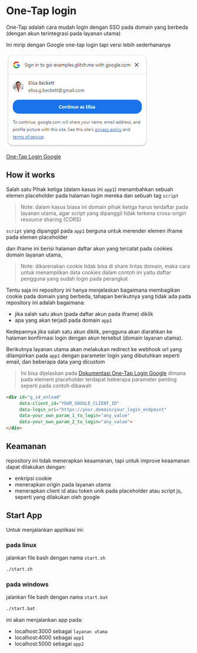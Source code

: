 # One-Tap login

One-Tap adalah cara mudah login dengan SSO pada domain yang berbeda (dengan akun terintegrasi pada layanan utama)

Ini mirip dengan Google one-tap login tapi versi lebih sederhananya

![One-Tap Login Google](/docs/assets/img/one-tap-ui-fedcm.png)

[One-Tap Login Google](https://developers.google.com/identity/gsi/web/guides/display-google-one-tap)

## How it works

Salah satu Pihak ketiga (dalam kasus ini <code>app1</code>) menambahkan sebuah elemen placeholder
pada halaman login mereka dan sebuah tag <code>script</code>

> Note: dalam kasus biasa ini domain pihak ketiga harus terdaftar pada layanan utama, agar script yang dipanggil tidak terkena cross-origin resource sharing (CORS)

<code>script</code> yang dipanggil pada <code>app1</code> berguna untuk merender elemen iframe pada elemen placeholder

dan iframe ini berisi halaman daftar akun yang tercatat pada cookies domain layanan utama, 
> Note: dikarenakan cookie tidak bisa di share lintas domain, maka cara untuk menampilkan data cookies dalam contoh ini yaitu daftar pengguna yang sudah login pada perangkat

Tentu saja ini repository ini hanya menjelaskan bagaimana membagikan cookie pada domain yang berbeda, tahapan berikutnya yang tidak ada pada repository ini adalah bagaimana:
- jika salah satu akun (pada daftar akun pada iframe) diklik
- apa yang akan terjadi pada domain ``app1``

Kedepannya jika salah satu akun diklik, pengguna akan diarahkan ke halaman konfirmasi login dengan akun tersebut (domain layanan utama).

Berikutnya layanan utama akan melakukan redirect ke webhook url yang dilampirkan pada ``app1`` dengan parameter login yang dibutuhkan seperti email, dan beberapa data yang dicustom

> Ini bisa dijelaskan pada 
[Dokumentasi One-Tap Login Google](https://developers.google.com/identity/gsi/web/guides/display-google-one-tap) dimana pada element placeholder terdapat beberapa parameter penting seperti pada contoh dibawah

```html
<div id="g_id_onload"
     data-client_id="YOUR_GOOGLE_CLIENT_ID"
     data-login_uri="https://your.domain/your_login_endpoint"
     data-your_own_param_1_to_login="any_value"
     data-your_own_param_2_to_login="any_value">
</div>
```

## Keamanan

repository ini tidak menerapkan keaamanan, tapi untuk improve keaamanan dapat dilakukan dengan:

- enkripsi cookie
- menerapkan origin pada layanan utama
- menerapkan client id atau token unik pada placeholder atau script js, seperti yang dilakukan oleh google

## Start App

Untuk menjalankan applikasi ini:

### pada linux

jalankan file bash dengan nama ``start.sh``

```bash
./start.sh
```

### pada windows

jalankan file bash dengan nama ``start.bat``

```bash
./start.bat
```

ini akan menjalankan app pada:
- localhost:3000 sebagai ``layanan utama``
- localhost:4000 sebagai ``app1``
- localhost:5000 sebagai ``app2``